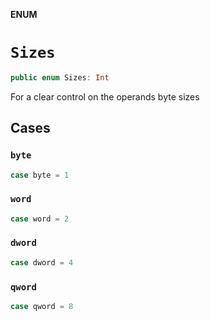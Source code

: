 **ENUM**

# `Sizes`

```swift
public enum Sizes: Int
```

For a clear control on the operands byte sizes

## Cases
### `byte`

```swift
case byte = 1
```

### `word`

```swift
case word = 2
```

### `dword`

```swift
case dword = 4
```

### `qword`

```swift
case qword = 8
```
